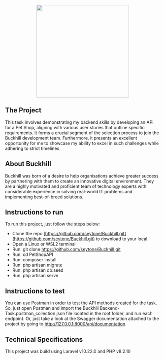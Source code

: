 <p align="center"><a href="https://www.buckhill.co.uk/about" target="_blank"><img src="https://cdn.softwarereviews.com/production/logos/offerings/1146/large/285aeae5-1d2f-40ea-b5d0-2b4ce6e94a4ebuckhill_logo.png" width="300"></a></p>

## The Project

This task involves demonstrating my backend skills by developing an API for a Pet Shop, aligning with various user stories that outline specific requirements. It forms a crucial segment of the selection process to join the Buckhill development team. Furthermore, it presents an excellent opportunity for me to showcase my ability to excel in such challenges while adhering to strict timelines.

## About Buckhill

Buckhill was born of a desire to help organisations achieve greater success by partnering with them to create an innovative digital environment. They are a highly motivated and proficient team of technology experts with considerable experience in solving real-world IT problems and implementing best-of-breed solutions.

## Instructions to run

To run this project, just follow the steps below:

- Clone the repo [https://github.com/seytone/Buckhill.git](https://github.com/seytone/Buckhill.git) to download to your local.
- Open a Linux or WSL2 terminal
- Run: git clone https://github.com/seytone/Buckhill.git
- Run: cd PetShopAPI
- Run: composer install
- Run: php artisan migrate
- Run: php artisan db:seed
- Run: php artisan serve

## Instructions to test

You can use Postman in order to test the API methods created for the task. So, just open Postman and import the Buckhill Backend-Task.postman_collection.json file located in the root folder, and run each endpoint. Or, just take a look at the Swagger documentation attached to the project by going to http://127.0.0.1:8000/api/documentation.

## Technical Specifications

This project was build using Laravel v10.22.0 and PHP v8.2.10
